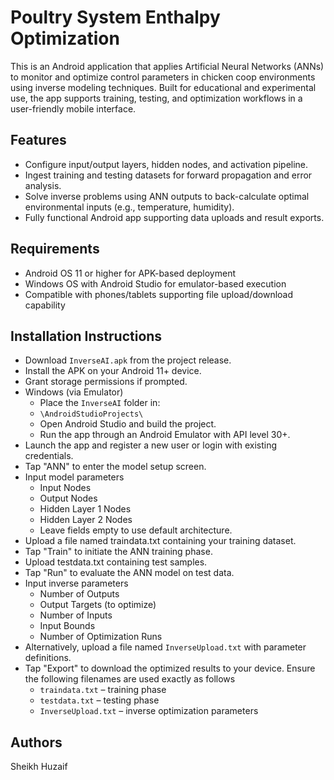 #  Poultry System Enthalpy Optimization
This is an Android application that applies Artificial Neural Networks (ANNs) to monitor and optimize control parameters in chicken coop environments using inverse modeling techniques. Built for educational and experimental use, the app supports training, testing, and optimization workflows in a user-friendly mobile interface.

## Features
- Configure input/output layers, hidden nodes, and activation pipeline.
-  Ingest training and testing datasets for forward propagation and error analysis.
-  Solve inverse problems using ANN outputs to back-calculate optimal environmental inputs (e.g., temperature, humidity).
-  Fully functional Android app supporting data uploads and result exports.

## Requirements
- Android OS 11 or higher for APK-based deployment
- Windows OS with Android Studio for emulator-based execution
- Compatible with phones/tablets supporting file upload/download capability

## Installation Instructions
- Download ```InverseAI.apk``` from the project release.
- Install the APK on your Android 11+ device.
- Grant storage permissions if prompted.
- Windows (via Emulator)
  - Place the ```InverseAI``` folder in:
  - ```\AndroidStudioProjects\```
  - Open Android Studio and build the project.
  - Run the app through an Android Emulator with API level 30+.
- Launch the app and register a new user or login with existing credentials.
- Tap "ANN" to enter the model setup screen.
- Input model parameters
  - Input Nodes
  - Output Nodes
  - Hidden Layer 1 Nodes
  - Hidden Layer 2 Nodes
  - Leave fields empty to use default architecture.
- Upload a file named traindata.txt containing your training dataset.
- Tap "Train" to initiate the ANN training phase.
- Upload testdata.txt containing test samples.
- Tap "Run" to evaluate the ANN model on test data.
- Input inverse parameters
  - Number of Outputs
  - Output Targets (to optimize)
  - Number of Inputs
  - Input Bounds
  - Number of Optimization Runs
- Alternatively, upload a file named ```InverseUpload.txt``` with parameter definitions.
- Tap "Export" to download the optimized results to your device. Ensure the following filenames are used exactly as follows
  - ```traindata.txt``` – training phase
  - ```testdata.txt``` – testing phase
  - ```InverseUpload.txt``` – inverse optimization parameters

## Authors
Sheikh Huzaif
